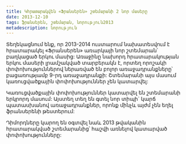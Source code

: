 ```yaml
---
title: Կհրատարակվեն «Ֆրանսերեն» շտեմարանի 2 նոր մասերը
date: 2013-12-10
tags: ֆրանսերեն, շտեմարան, նորություն2013
metadescription: նորություն
---
```


Տեղեկացնում ենք, որ 2013-2014 ուստարում նախատեսվում է հրատարակել «Ֆրանսերեն» առարկայի նոր շտեմարան՝ բաղկացած երկու մասից: Առաջինը նախորդ հրատարակության երկու մասերի լրամշակված տարբերակն է, որտեղ որոշակի փոփոխություններով ներառված են բոլոր առաջադրանքները՝ բացառությամբ 9-րդ առաջադրանքի: Շտեմարանի այս մասում կառուցվածքային փոփոխություններ չեն կատարվել:
<!--more-->
Կառուցվածքային փոփոխություններ կատարվել են շտեմարանի երկրորդ մասում: Այստեղ տեղ են գտել նոր տիպի` կարճ պատասխանով առաջադրանքներ, որոնք մինչև այժմ չեն եղել ֆրանսերենի թեստերում:

Դիմորդները կարող են օգտվել նաև 2013 թվականին հրատարակված շտեմարանից՝ հաշվի առնելով կատարված փոփոխությունները:
